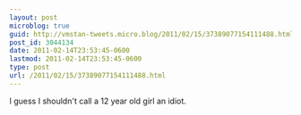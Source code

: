 ```yaml
---
layout: post
microblog: true
guid: http://vmstan-tweets.micro.blog/2011/02/15/37389077154111488.html
post_id: 3044134
date: 2011-02-14T23:53:45-0600
lastmod: 2011-02-14T23:53:45-0600
type: post
url: /2011/02/15/37389077154111488.html
---
```

I guess I shouldn't call a 12 year old girl an idiot.
